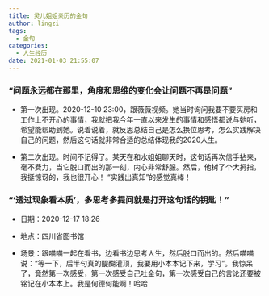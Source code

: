 ```yaml
---
title: 灵儿姐姐亲历的金句
author: lingzi
tags:
  - 金句
categories:
  - 人生经历
date: 2021-01-03 21:55:07
---
```


###  “问题永远都在那里，角度和思维的变化会让问题不再是问题”
- 第一次出现。2020-12-10 23:00，跟薇薇视频。她当时询问我要不要买房和工作上不开心的事情，我就把我今年一直以来发生的事情和感悟都说与她听，希望能帮助到她。说着说着，就反思总结自己是怎么换位思考，怎么实践解决自己的问题，然后这句话就非常合适的总结体现我的2020人生。

- 第二次出现。时间不记得了。某天在和水姐姐聊天时，这句话再次信手拈来，毫不费力，当它脱口而出的那一刻，内心非常舒服。然后，他树了个大拇指，我挺惊讶的，我也很开心！ “实践出真知”的感觉真棒！


### “‘透过现象看本质’，多思考多提问就是打开这句话的钥匙！”

- 日期：2020-12-17 18:26

- 地点：四川省图书馆

- 场景：跟喵喵一起在看书，边看书边思考人生，然后脱口而出的。然后喵喵说：“等一下，后半句真的醍醐灌顶，我要用小本本记下来，学习”。我惊呆了，竟然第一次感受，第一次感受自己吐金句，第一次感受自己的言论还要被铭记在小本本上。我是何德何能啊！哈哈
